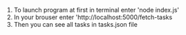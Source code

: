 1. To launch program at first in terminal enter 'node index.js'
2. In your brouser enter 'http://localhost:5000/fetch-tasks
3. Then you can see all tasks in tasks.json file